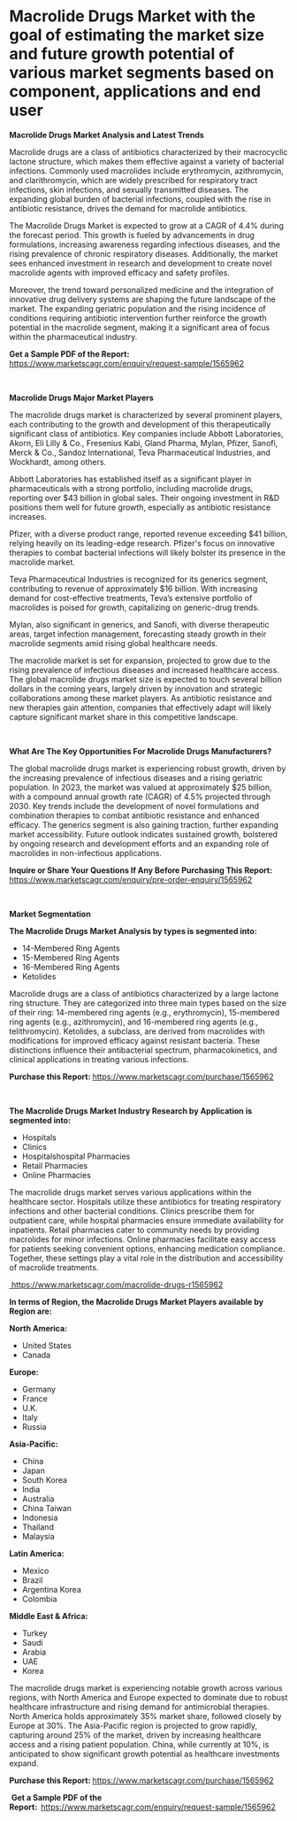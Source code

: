 <p><h1>Macrolide Drugs Market with the goal of estimating the market size and future growth potential of various market segments based on component, applications and end user</h1></p><p><strong>Macrolide Drugs Market Analysis and Latest Trends</strong></p>
<p><p>Macrolide drugs are a class of antibiotics characterized by their macrocyclic lactone structure, which makes them effective against a variety of bacterial infections. Commonly used macrolides include erythromycin, azithromycin, and clarithromycin, which are widely prescribed for respiratory tract infections, skin infections, and sexually transmitted diseases. The expanding global burden of bacterial infections, coupled with the rise in antibiotic resistance, drives the demand for macrolide antibiotics.</p><p>The Macrolide Drugs Market is expected to grow at a CAGR of 4.4% during the forecast period. This growth is fueled by advancements in drug formulations, increasing awareness regarding infectious diseases, and the rising prevalence of chronic respiratory diseases. Additionally, the market sees enhanced investment in research and development to create novel macrolide agents with improved efficacy and safety profiles. </p><p>Moreover, the trend toward personalized medicine and the integration of innovative drug delivery systems are shaping the future landscape of the market. The expanding geriatric population and the rising incidence of conditions requiring antibiotic intervention further reinforce the growth potential in the macrolide segment, making it a significant area of focus within the pharmaceutical industry.</p></p>
<p><strong>Get a Sample PDF of the Report:&nbsp;</strong> <a href="https://www.marketscagr.com/enquiry/request-sample/1565962?utm_campaign=2650&utm_medium=2&utm_source=Github&utm_content=ia&utm_term=19042025&utm_id=macrolide-drugs">https://www.marketscagr.com/enquiry/request-sample/1565962</a></p>
<p>&nbsp;</p>
<p><strong>Macrolide Drugs Major Market Players</strong></p>
<p><p>The macrolide drugs market is characterized by several prominent players, each contributing to the growth and development of this therapeutically significant class of antibiotics. Key companies include Abbott Laboratories, Akorn, Eli Lilly & Co., Fresenius Kabi, Gland Pharma, Mylan, Pfizer, Sanofi, Merck & Co., Sandoz International, Teva Pharmaceutical Industries, and Wockhardt, among others.</p><p>Abbott Laboratories has established itself as a significant player in pharmaceuticals with a strong portfolio, including macrolide drugs, reporting over $43 billion in global sales. Their ongoing investment in R&D positions them well for future growth, especially as antibiotic resistance increases.</p><p>Pfizer, with a diverse product range, reported revenue exceeding $41 billion, relying heavily on its leading-edge research. Pfizer's focus on innovative therapies to combat bacterial infections will likely bolster its presence in the macrolide market.</p><p>Teva Pharmaceutical Industries is recognized for its generics segment, contributing to revenue of approximately $16 billion. With increasing demand for cost-effective treatments, Teva’s extensive portfolio of macrolides is poised for growth, capitalizing on generic-drug trends.</p><p>Mylan, also significant in generics, and Sanofi, with diverse therapeutic areas, target infection management, forecasting steady growth in their macrolide segments amid rising global healthcare needs.</p><p>The macrolide market is set for expansion, projected to grow due to the rising prevalence of infectious diseases and increased healthcare access. The global macrolide drugs market size is expected to touch several billion dollars in the coming years, largely driven by innovation and strategic collaborations among these market players. As antibiotic resistance and new therapies gain attention, companies that effectively adapt will likely capture significant market share in this competitive landscape.</p></p>
<p>&nbsp;</p>
<p><strong>What Are The Key Opportunities For Macrolide Drugs Manufacturers?</strong></p>
<p><p>The global macrolide drugs market is experiencing robust growth, driven by the increasing prevalence of infectious diseases and a rising geriatric population. In 2023, the market was valued at approximately $25 billion, with a compound annual growth rate (CAGR) of 4.5% projected through 2030. Key trends include the development of novel formulations and combination therapies to combat antibiotic resistance and enhanced efficacy. The generics segment is also gaining traction, further expanding market accessibility. Future outlook indicates sustained growth, bolstered by ongoing research and development efforts and an expanding role of macrolides in non-infectious applications.</p></p>
<p><strong>Inquire or Share Your Questions If Any Before Purchasing This Report:</strong> <a href="https://www.marketscagr.com/enquiry/pre-order-enquiry/1565962?utm_campaign=2650&utm_medium=2&utm_source=Github&utm_content=ia&utm_term=19042025&utm_id=macrolide-drugs">https://www.marketscagr.com/enquiry/pre-order-enquiry/1565962</a></p>
<p>&nbsp;</p>
<p><strong>Market Segmentation</strong></p>
<p><strong>The Macrolide Drugs Market Analysis by types is segmented into:</strong></p>
<p><ul><li>14-Membered Ring Agents</li><li>15-Membered Ring Agents</li><li>16-Membered Ring Agents</li><li>Ketolides</li></ul></p>
<p><p>Macrolide drugs are a class of antibiotics characterized by a large lactone ring structure. They are categorized into three main types based on the size of their ring: 14-membered ring agents (e.g., erythromycin), 15-membered ring agents (e.g., azithromycin), and 16-membered ring agents (e.g., telithromycin). Ketolides, a subclass, are derived from macrolides with modifications for improved efficacy against resistant bacteria. These distinctions influence their antibacterial spectrum, pharmacokinetics, and clinical applications in treating various infections.</p></p>
<p><strong>Purchase this Report:&nbsp;</strong><a href="https://www.marketscagr.com/purchase/1565962?utm_campaign=2650&utm_medium=2&utm_source=Github&utm_content=ia&utm_term=19042025&utm_id=macrolide-drugs">https://www.marketscagr.com/purchase/1565962</a></p>
<p>&nbsp;</p>
<p><strong>The Macrolide Drugs Market Industry Research by Application is segmented into:</strong></p>
<p><ul><li>Hospitals</li><li>Clinics</li><li>Hospitalshospital Pharmacies</li><li>Retail Pharmacies</li><li>Online Pharmacies</li></ul></p>
<p><p>The macrolide drugs market serves various applications within the healthcare sector. Hospitals utilize these antibiotics for treating respiratory infections and other bacterial conditions. Clinics prescribe them for outpatient care, while hospital pharmacies ensure immediate availability for inpatients. Retail pharmacies cater to community needs by providing macrolides for minor infections. Online pharmacies facilitate easy access for patients seeking convenient options, enhancing medication compliance. Together, these settings play a vital role in the distribution and accessibility of macrolide treatments.</p></p>
<p><a href="https://www.marketscagr.com/macrolide-drugs-r1565962?utm_campaign=2650&utm_medium=2&utm_source=Github&utm_content=ia&utm_term=19042025&utm_id=macrolide-drugs">&nbsp;https://www.marketscagr.com/macrolide-drugs-r1565962</a></p>
<p><strong>In terms of Region, the Macrolide Drugs Market Players available by Region are:</strong></p>
<p>
    <p> <strong> North America: </strong>
        <ul>
            <li>United States</li>
            <li>Canada</li>
        </ul>
        </p> 
    <p> <strong> Europe: </strong>
        <ul>
            <li>Germany</li>
            <li>France</li>
            <li>U.K.</li>
            <li>Italy</li>
            <li>Russia</li>
        </ul>
        </p> 
    <p> <strong> Asia-Pacific: </strong>
        <ul>
            <li>China</li>
            <li>Japan</li>
            <li>South Korea</li>
            <li>India</li>
            <li>Australia</li>
            <li>China Taiwan</li>
            <li>Indonesia</li>
            <li>Thailand</li>
            <li>Malaysia</li>
        </ul>
        </p> 
    <p> <strong> Latin America: </strong>
        <ul>
            <li>Mexico</li>
            <li>Brazil</li>
            <li>Argentina Korea</li>
            <li>Colombia</li>
        </ul>
        </p> 
    <p> <strong> Middle East & Africa: </strong>
        <ul>
            <li>Turkey</li>
            <li>Saudi</li>
            <li>Arabia</li>
            <li>UAE</li>
            <li>Korea</li>
        </ul>
    </p>
    </p>
<p><p>The macrolide drugs market is experiencing notable growth across various regions, with North America and Europe expected to dominate due to robust healthcare infrastructure and rising demand for antimicrobial therapies. North America holds approximately 35% market share, followed closely by Europe at 30%. The Asia-Pacific region is projected to grow rapidly, capturing around 25% of the market, driven by increasing healthcare access and a rising patient population. China, while currently at 10%, is anticipated to show significant growth potential as healthcare investments expand.</p></p>
<p><strong>Purchase this Report: </strong><a href="https://www.marketscagr.com/purchase/1565962?utm_campaign=2650&utm_medium=2&utm_source=Github&utm_content=ia&utm_term=19042025&utm_id=macrolide-drugs">https://www.marketscagr.com/purchase/1565962</a></p>
<p>&nbsp;<strong>Get a Sample PDF of the Report:&nbsp;&nbsp;</strong><a href="https://www.marketscagr.com/enquiry/request-sample/1565962?utm_campaign=2650&utm_medium=2&utm_source=Github&utm_content=ia&utm_term=19042025&utm_id=macrolide-drugs">https://www.marketscagr.com/enquiry/request-sample/1565962</a></p>
<p><strong></strong></p>
<p><p></p><p></p><p></p></p>